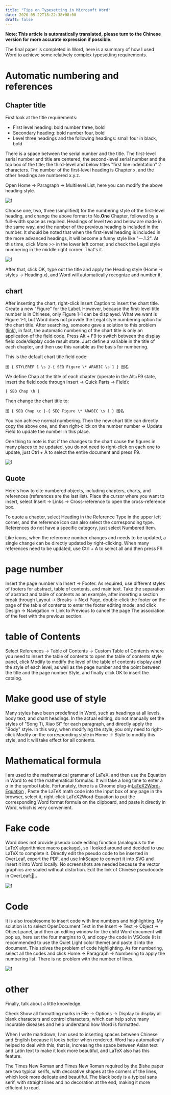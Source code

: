 ```yaml
---
title: "Tips on Typesetting in Microsoft Word"
date: 2020-05-22T18:22:38+08:00
draft: false
---
```


__Note: This article is automatically translated, please turn to the Chinese version for more accurate expression if possible.__

The final paper is completed in Word, here is a summary of how I used Word to achieve some relatively complex typesetting requirements.

# Automatic numbering and references

## Chapter title

First look at the title requirements:

* First level heading: bold number three, bold
* Secondary heading: bold number four, bold
* Level three headings and the following headings: small four in black, bold

There is a space between the serial number and the title. The first-level serial number and title are centered; the second-level serial number and the top box of the title; the third-level and below titles "first line indentation" 2 characters. The number of the first-level heading is Chapter x, and the other headings are numbered x.y.z.

Open Home -> Paragraph -> Multilevel List, here you can modify the above heading style.

![1](./multilevel-list.png)

Choose one, two, three (simplified) for the numbering style of the first-level heading, and change the above format to No.__One__ Chapter, followed by a full-width space as required. Headings of level two and below are made in the same way, and the number of the previous heading is included in the number. It should be noted that when the first-level heading is included in the more advanced headings, it will become a funny style like "一.1.2". At this time, click More >> in the lower left corner, and check the Legal style numbering in the middle right corner. That's it.

![1](./legal-style-numbering.png)

After that, click OK, type out the title and apply the Heading style (Home -> styles -> Heading x), and Word will automatically recognize and number it.

## chart

After inserting the chart, right-click Insert Caption to insert the chart title. Create a new "Figure" for the Label. However, because the first-level title number is in Chinese, only Figure 1-1 can be displayed. What we want is Figure 1-1, but Word does not provide the Legal style numbering option for the chart title. After searching, someone gave a solution to this problem ([link](https://superuser.com/questions/863715/in-ms-word-how-can-i-make-caption-of-an-image-like-2-1-instead-of-ii-1-if-h
)), in fact, the automatic numbering of the chart title is only an application of the field code. Press Alt + F9 to switch between the display field code/display code result state. Just define a variable in the title of each chapter, and then use this variable as the basis for numbering.

This is the default chart title field code:

```word
图 { STYLEREF 1 \s }-{ SEQ Figure \* ARABIC \s 1 } 图名
```

We define Chap at the title of each chapter (operate in the Alt+F9 state, insert the field code through Insert -> Quick Parts -> Field):

```word
{ SEQ Chap \h }
```

Then change the chart title to:

```word
图 { SEQ Chap \c }-{ SEQ Figure \* ARABIC \s 1 } 图名
```

You can achieve normal numbering. Then the new chart title can directly copy the above one, and then right-click on the number number -> Update Field to update the number in this place.

One thing to note is that if the changes to the chart cause the figures in many places to be updated, you do not need to right-click on each one to update, just Ctrl + A to select the entire document and press F9.

![1](./field-code.png)

## Quote

Here's how to cite numbered objects, including chapters, charts, and references (references are the last list). Place the cursor where you want to insert, select Insert -> Links -> Cross-reference to open the cross-reference box.

To quote a chapter, select Heading in the Reference Type in the upper left corner, and the reference icon can also select the corresponding type. References do not have a specific category, just select Numbered Item.

Like icons, when the reference number changes and needs to be updated, a single change can be directly updated by right-clicking. When many references need to be updated, use Ctrl + A to select all and then press F9.

# page number

Insert the page number via Insert -> Footer. As required, use different styles of footers for abstract, table of contents, and main text. Take the separation of abstract and table of contents as an example, after inserting a section break through Layout -> Breaks -> Next Page, double-click the footer on the page of the table of contents to enter the footer editing mode, and click Design -> Navigation -> Link to Previous to cancel the page The association of the feet with the previous section.

# table of Contents

Select References -> Table of Contents -> Custom Table of Contents where you need to insert the table of contents to open the table of contents style panel, click Modify to modify the level of the table of contents display and the style of each level, as well as the page number and the point between the title and the page number Style, and finally click OK to insert the catalog.

# Make good use of style

Many styles have been predefined in Word, such as headings at all levels, body text, and chart headings. In the actual editing, do not manually set the styles of "Song Ti, Xiao Si" for each paragraph, and directly apply the "Body" style. In this way, when modifying the style, you only need to right-click Modify on the corresponding style in Home -> Style to modify this style, and it will take effect for all contents.

# Mathematical formula

I am used to the mathematical grammar of LaTeX, and then use the Equation in Word to edit the mathematical formulas. It will take a long time to enter a $\alpha$ in the symbol table. Fortunately, there is a Chrome plug-in[LaTeX2Word-Equation](https://chrome.google.com/webstore/detail/latex2word-equation/oicdodhdflfciojjhbhnhpeenbpfipfg) , Paste the LaTeX math code into the input box of any page in the browser, select it, right-click LaTeX2Word-Equation to put the corresponding Word format formula on the clipboard, and paste it directly in Word, which is very convenient.

# Fake code

Word does not provide pseudo code editing function (analogous to the LaTeX algorithmicx macro package), so I looked around and decided to use LaTeX to complete it. Directly edit the pseudo code to be inserted in OverLeaf, export the PDF, and use InkScape to convert it into SVG and insert it into Word locally. No screenshots are needed because the vector graphics are scaled without distortion. Edit the link of Chinese pseudocode in OverLeaf:[🔗](https://www.overleaf.com/read/vdgjkddvzscm) 。

![1](./pseudo-code.png)

# Code

It is also troublesome to insert code with line numbers and highlighting. My solution is to select OpenDocument Text in the Insert -> Text -> Object -> Object panel, and then an editing window for the child Word document will pop up, here set the four margins to 0, and copy the code in VSCode (It is recommended to use the Quiet Light color theme) and paste it into the document. This solves the problem of code highlighting. As for numbering, select all the codes and click Home -> Paragraph -> Numbering to apply the numbering list. There is no problem with the number of lines.

![1](./code.png)

# other

Finally, talk about a little knowledge.

Check Show all formatting marks in File -> Options -> Display to display all blank characters and control characters, which can help solve many incurable diseases and help understand how Word is formatted.

When I write markdown, I am used to inserting spaces between Chinese and English because it looks better when rendered. Word has automatically helped to deal with this, that is, increasing the space between Asian text and Latin text to make it look more beautiful, and LaTeX also has this feature.

The Times New Roman and Times New Roman required by the Bishe paper are two typical serifs, with decorative shapes at the corners of the lines, which look more delicate and beautiful. The black body is a typical sans serif, with straight lines and no decoration at the end, making it more efficient to read.

